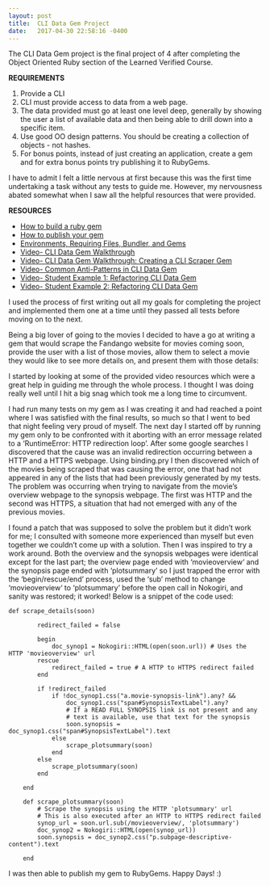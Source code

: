 ```yaml
---
layout: post
title:  CLI Data Gem Project
date:   2017-04-30 22:58:16 -0400
---
```



The CLI Data Gem project is the final project of 4 after completing the Object Oriented Ruby section of the Learned Verified Course.

**REQUIREMENTS**

1.	Provide a CLI
2.	CLI must provide access to data from a web page.
3.	The data provided must go at least one level deep, generally by showing the user a list of available data and then being able to drill down into a specific item.
4.	Use good OO design patterns. You should be creating a collection of objects - not hashes.
5.	For bonus points, instead of just creating an application, create a gem and for extra bonus points try publishing it to              RubyGems.

I have to admit I felt a little nervous at first because this was the first time undertaking a task without any tests to guide me. However, my nervousness abated somewhat when I saw all the helpful resources that were provided.

**RESOURCES**

* [How to build a ruby gem](http://guides.rubygems.org/make-your-own-gem/)
* [How to publish your gem](http://guides.rubygems.org/publishing/)
* [Environments, Requiring Files, Bundler, and Gems](https://www.youtube.com/watch?v=XBgZLm-sdl8)
* [Video- CLI Data Gem Walkthrough](https://www.youtube.com/watch?v=_lDExWIhYKI)
* [Video- CLI Data Gem Walkthrough: Creating a CLI Scraper Gem](https://www.youtube.com/watch?v=Y5X6NRQi0bU)
* [Video- Common Anti-Patterns in CLI Data Gem](https://www.youtube.com/watch?v=cbMa87oWv08)
* [Video- Student Example 1: Refactoring CLI Data Gem](https://www.youtube.com/watch?v=JEL_PXr74qQ)
* [Video- Student Example 2: Refactoring CLI Data Gem](https://www.youtube.com/watch?v=Lt0oyHiKWIw)

I used the process of first writing out all my goals for completing the project and implemented them one at a time until they passed all tests before moving on to the next.  

Being a big lover of going to the movies I decided to have a go at writing a gem that would scrape the Fandango website for movies coming soon, provide the user with a list of those movies, allow them to select a movie they would like to see more details on, and present them with those details: 

I started by looking at some of the provided video resources which were a great help in guiding me through the whole process. I thought I was doing really well until I hit a big snag which took me a long time to circumvent.

I had run many tests on my gem as I was creating it and had reached a point where I was satisfied with the final results, so much so that I went to bed that night feeling very proud of myself. The next day I started off by running my gem only to be confronted with it aborting with an error message related to a ‘RuntimeError: HTTP redirection loop’. After some google searches I discovered that the cause was an invalid redirection occurring between a HTTP and a HTTPS webpage. Using binding.pry I then discovered which of the movies being scraped that was causing the error, one that had not appeared in any of the lists that had been previously generated by my tests. The problem was occurring when trying to navigate from the movie’s overview webpage to the synopsis webpage. The first was HTTP and the second was HTTPS, a situation that had not emerged with any of the previous movies.
 
I found a patch that was supposed to solve the problem but it didn’t work for me; I consulted with someone more experienced than myself but even together we couldn’t come up with a solution. Then I was inspired to try a work around. Both the overview and the synopsis webpages were identical except for the last part; the overview page ended with ‘movieoverview‘ and the synopsis page ended with ‘plotsummary’ so I just trapped the error with the ‘begin/rescue/end’ process, used the ‘sub’ method to change ‘movieoverview‘  to ‘plotsummary’ before the open call in Nokogiri, and sanity was restored; it worked! Below is a snippet of the code used:

```
def scrape_details(soon)
		
		redirect_failed = false

		begin
			doc_synop1 = Nokogiri::HTML(open(soon.url)) # Uses the HTTP 'movieoverview' url
		rescue
			redirect_failed = true # A HTTP to HTTPS redirect failed
		end

		if !redirect_failed
			if !doc_synop1.css("a.movie-synopsis-link").any? &&
				doc_synop1.css("span#SynopsisTextLabel").any?
				# If a READ FULL SYNOPSIS link is not present and any
				# text is available, use that text for the synopsis
				soon.synopsis = doc_synop1.css("span#SynopsisTextLabel").text
			else
				scrape_plotsummary(soon)
			end
		else
			scrape_plotsummary(soon)
		end

	end

	def scrape_plotsummary(soon)
		# Scrape the synopsis using the HTTP 'plotsummary' url
		# This is also executed after an HTTP to HTTPS redirect failed
		synop_url = soon.url.sub(/movieoverview/, 'plotsummary')
		doc_synop2 = Nokogiri::HTML(open(synop_url))
		soon.synopsis = doc_synop2.css("p.subpage-descriptive-content").text
		
	end
```

I was then able to publish my gem to RubyGems. Happy Days! :)

